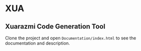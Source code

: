 # XUA
## Xuarazmi Code Generation Tool
Clone the project and open `Documentation/index.html` to see the documentation and description.
